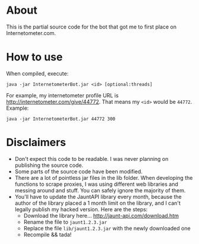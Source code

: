 # About
This is the partial source code for the bot that got me to first place on Internetometer.com.

# How to use
When compiled, execute:
```
java -jar InternetometerBot.jar <id> [optional:threads]
```
For example, my internetometer profile URL is http://internetometer.com/give/44772. That means my `<id>` would be `44772`. Example:
```
java -jar InternetometerBot.jar 44772 300
```

# Disclaimers
- Don't expect this code to be readable. I was never planning on publishing the source code.
- Some parts of the source code have been modified.
- There are a lot of pointless jar files in the lib folder. When developing the functions to scrape proxies, I was using different web libraries and messing around and stuff. You can safely ignore the majority of them.
- You'll have to update the JauntAPI library every month, because the author of the library placed a 1 month limit on the library, and I can't legally publish my hacked version. Here are the steps:
  - Download the library here... http://jaunt-api.com/download.htm
  - Rename the file to `jaunt1.2.3.jar`
  - Replace the file `lib/jaunt1.2.3.jar` with the newly downloaded one
  - Recompile && tada!

